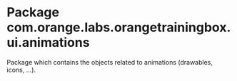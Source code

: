 # Package com.orange.labs.orangetrainingbox.ui.animations

Package which contains the objects related to animations (drawables, icons, ...).
